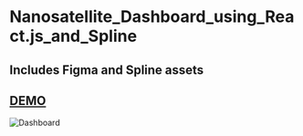 # Nanosatellite_Dashboard_using_React.js_and_Spline

## Includes Figma and Spline assets

## [DEMO](https://7klh6f.csb.app/)

![Dashboard](https://user-images.githubusercontent.com/54888024/175823396-d00f3220-430d-4e58-bdee-de8cdb7c77f1.PNG)
